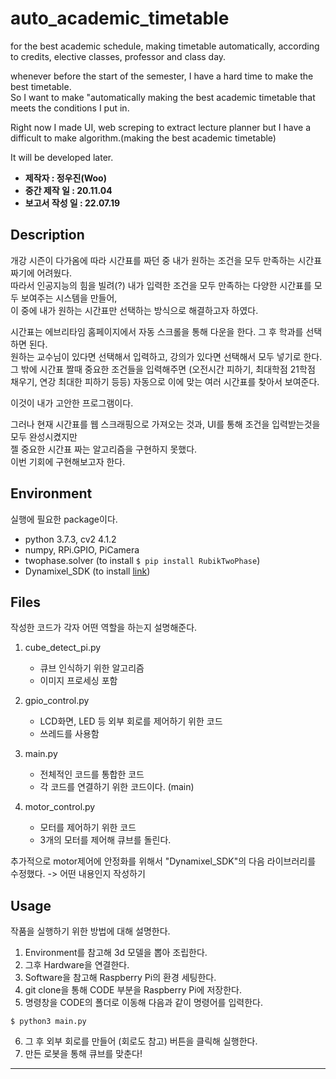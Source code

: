 # auto_academic_timetable
for the best academic schedule, making timetable automatically, according to credits, elective classes, professor and class day.

whenever before the start of the semester, I have a hard time to make the best timetable.   
So I want to make "automatically making the best academic timetable that meets the conditions I put in.   

Right now I made UI, web screping to extract lecture planner but I have a difficult to make algorithm.(making the best academic timetable)   

It will be developed later.   

* **제작자 : 정우진(Woo)**
* **중간 제작 일 : 20.11.04**
* **보고서 작성 일 : 22.07.19**


## Description

개강 시즌이 다가옴에 따라 시간표를 짜던 중 내가 원하는 조건을 모두 만족하는 시간표 짜기에 어려웠다.    
따라서 인공지능의 힘을 빌려(?) 내가 입력한 조건을 모두 만족하는 다양한 시간표를 모두 보여주는 시스템을 만들어,    
이 중에 내가 원하는 시간표만 선택하는 방식으로 해결하고자 하였다.   

시간표는 에브리타임 홈페이지에서 자동 스크롤을 통해 다운을 한다. 그 후 학과를 선택하면 된다.   
원하는 교수님이 있다면 선택해서 입력하고, 강의가 있다면 선택해서 모두 넣기로 한다.    
그 밖에 시간표 짤때 중요한 조건들을 입력해주면 (오전시간 피하기, 최대학점 21학점 채우기, 연강 최대한 피하기 등등)
자동으로 이에 맞는 여러 시간표를 찾아서 보여준다.   

이것이 내가 고안한 프로그램이다.    

그러나 현재 시간표를 웹 스크래핑으로 가져오는 것과, UI를 통해 조건을 입력받는것을 모두 완성시켰지만   
젤 중요한 시간표 짜는 알고리즘을 구현하지 못했다.   
이번 기회에 구현해보고자 한다. 

## Environment
실행에 필요한 package이다.   

* python 3.7.3, cv2 4.1.2
* numpy, RPi.GPIO, PiCamera
* twophase.solver (to install `$ pip install RubikTwoPhase`) 
* Dynamixel_SDK (to install [link](https://emanual.robotis.com/docs/en/software/dynamixel/dynamixel_sdk/download/#repository))
  
## Files
작성한 코드가 각자 어떤 역할을 하는지 설명해준다. 
1. cube_detect_pi.py
    * 큐브 인식하기 위한 알고리즘
	* 이미지 프로세싱 포함
	
2. gpio_control.py
    * LCD화면, LED 등 외부 회로를 제어하기 위한 코드
	* 쓰레드를 사용함
	
3. main.py
    * 전체적인 코드를 통합한 코드
	* 각 코드를 연결하기 위한 코드이다. (main)
	
4. motor_control.py
    * 모터를 제어하기 위한 코드
	* 3개의 모터를 제어해 큐브를 돌린다.

추가적으로 motor제어에 안정화를 위해서 "Dynamixel_SDK"의 다음 라이브러리를 수정했다. 
-> 어떤 내용인지 작성하기

## Usage
작품을 실행하기 위한 방법에 대해 설명한다. 
1. Environment를 참고해 3d 모델을 뽑아 조립한다.
2. 그후 Hardware을 연결한다.
3. Software을 참고해 Raspberry Pi의 환경 세팅한다. 
4. git clone을 통해 CODE 부분을 Raspberry Pi에 저장한다. 
5. 명령창을 CODE의 폴더로 이동해 다음과 같이 명령어를 입력한다. 
```
$ python3 main.py
```
6. 그 후 외부 회로를 만들어 (회로도 참고) 버튼을 클릭해 실행한다. 
7. 만든 로봇을 통해 큐브를 맞춘다!

---------------------------------------------------------
